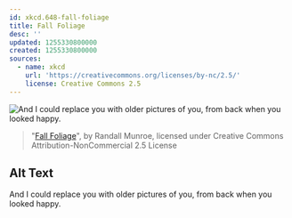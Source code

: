 ```yaml
---
id: xkcd.648-fall-foliage
title: Fall Foliage
desc: ''
updated: 1255330800000
created: 1255330800000
sources:
  - name: xkcd
    url: 'https://creativecommons.org/licenses/by-nc/2.5/'
    license: Creative Commons 2.5
---
```

![And I could replace you with older pictures of you, from back when you looked happy.](https://imgs.xkcd.com/comics/fall_foliage.png)
> "[Fall Foliage](https://xkcd.com/648/)", by Randall Munroe, licensed under Creative Commons Attribution-NonCommercial 2.5 License

## Alt Text
And I could replace you with older pictures of you, from back when you looked happy.
